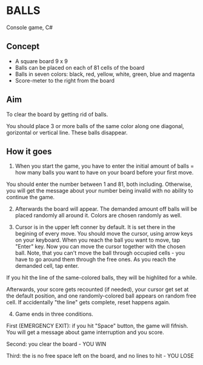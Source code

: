# BALLS
Console game, C\#

## Concept
- A square board 9 x 9 
- Balls can be placed on each of 81 cells of the board
- Balls in seven colors: black, red, yellow, white, green, blue and magenta
- Score-meter to the right from the board

## Aim
To clear the board by getting rid of balls.

You should place 3 or more balls of the same color along one diagonal, gorizontal or vertical line. These balls disappear.

## How it goes
1. When you start the game, you have to enter the initial amount of balls = how many balls you want to have on your board before your first move. 

You should enter the number between 1 and 81, both including. Otherwise, you will get the message about your number being invalid with no ability to continue the game.

2. Afterwards the board will appear. The demanded amount off balls will be placed randomly all around it. Colors are chosen randomly as well.

3. Cursor is in the upper left conner by default. It is set there in the begining of every move. You should move the cursor, using arrow keys on your keyboard. When you reach the ball you want to move, tap "Enter" key. Now you can move the cursor together with the chosen ball. Note, that you can't move the ball through occupied cells - you have to go around them through the free ones. As you reach the demanded cell, tap enter.

If you hit the line of the same-colored balls, they will be highlited for a while.

Afterwards, your score gets recounted (if needed), your cursor get set at the default position, and one randomly-colored ball appears on random free cell. If accidentally "the line" gets complete, reset happens again.

4. Game ends in three conditions.

First (EMERGENCY EXIT): if you hit "Space" button, the game will fifnish. You will get a message about game interruption and you score.

Second: you clear the board - YOU WIN

Third: the is no free space left on the board, and no lines to hit - YOU LOSE
